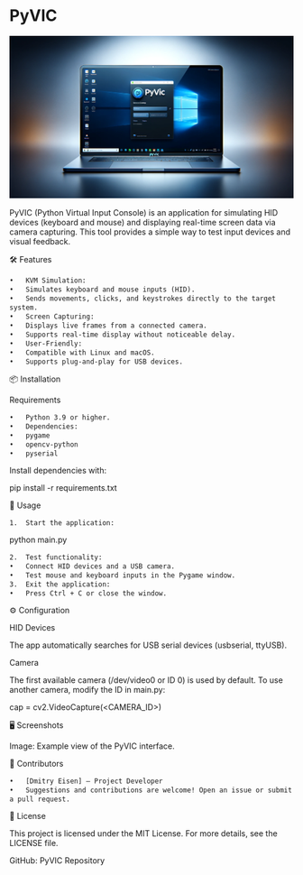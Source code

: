 # PyVIC

![](/assets/pyvic.png)

PyVIC (Python Virtual Input Console) is an application for simulating HID devices (keyboard and mouse) and displaying real-time screen data via camera capturing. This tool provides a simple way to test input devices and visual feedback.

🛠️ Features

	•	KVM Simulation:
	•	Simulates keyboard and mouse inputs (HID).
	•	Sends movements, clicks, and keystrokes directly to the target system.
	•	Screen Capturing:
	•	Displays live frames from a connected camera.
	•	Supports real-time display without noticeable delay.
	•	User-Friendly:
	•	Compatible with Linux and macOS.
	•	Supports plug-and-play for USB devices.

📦 Installation

Requirements

	•	Python 3.9 or higher.
	•	Dependencies:
	•	pygame
	•	opencv-python
	•	pyserial

Install dependencies with:

pip install -r requirements.txt

🚀 Usage

	1.	Start the application:

python main.py


	2.	Test functionality:
	•	Connect HID devices and a USB camera.
	•	Test mouse and keyboard inputs in the Pygame window.
	3.	Exit the application:
	•	Press Ctrl + C or close the window.

⚙️ Configuration

HID Devices

The app automatically searches for USB serial devices (usbserial, ttyUSB).

Camera

The first available camera (/dev/video0 or ID 0) is used by default. To use another camera, modify the ID in main.py:

cap = cv2.VideoCapture(<CAMERA_ID>)

🖥️ Screenshots

Image: Example view of the PyVIC interface.

👥 Contributors

	•	[Dmitry Eisen] – Project Developer
	•	Suggestions and contributions are welcome! Open an issue or submit a pull request.

📄 License

This project is licensed under the MIT License. For more details, see the LICENSE file.

GitHub: PyVIC Repository